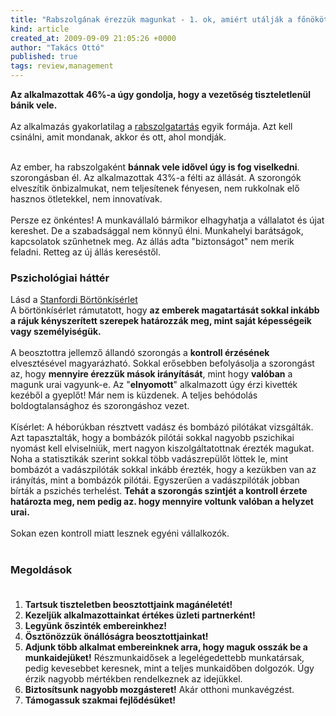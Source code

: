 ```yaml
---
title: "Rabszolgának érezzük magunkat - 1. ok, amiért utálják a főnököt"
kind: article
created_at: 2009-09-09 21:05:26 +0000
author: "Takács Ottó"
published: true
tags: review,management
---
```

<p><strong>Az alkalmazottak 46%-a úgy gondolja, hogy a vezetőség tiszteletlenül bánik vele.</strong><br><br>Az alkalmazás gyakorlatilag a <a href="http://www.kislexikon.hu/rabszolgasag.html">rabszolgatartás</a> egyik formája. Azt kell csinálni, amit mondanak, akkor és ott, ahol mondják.<br>&nbsp;</p><p>Az ember, ha rabszolgaként <strong>bánnak vele idővel úgy is fog viselkedni</strong>. szorongásban él. Az alkalmazottak 43%-a félti az állását. A szorongók elveszítik önbizalmukat, nem teljesítenek fényesen, nem rukkolnak elő hasznos ötletekkel, nem innovatívak.<br><br>Persze ez önkéntes! A munkavállaló bármikor elhagyhatja a vállalatot és újat kereshet. De a szabadsággal nem könnyű élni. Munkahelyi barátságok, kapcsolatok szűnhetnek meg. Az állás adta "biztonságot" nem merik feladni. Retteg az új állás kereséstől.</p><h3>Pszichológiai háttér</h3><p>Lásd a <a href="http://www.scribd.com/doc/13715950/Stanfordi-Bortonkiserlet">Stanfordi Börtönkísérlet</a><br>A börtönkísérlet rámutatott, hogy <strong>az emberek magatartását sokkal inkább a rájuk kényszerített szerepek határozzák meg, mint saját képességeik vagy személyiségük.</strong><br><br>A beosztottra jellemző állandó szorongás a <strong>kontroll érzésének</strong> elvesztésével magyarázható. Sokkal erősebben befolyásolja a szorongást az, hogy <strong>mennyire érezzük mások irányítását</strong>, mint hogy <strong>valóban</strong> a magunk urai vagyunk-e. Az "<strong>elnyomott</strong>" alkalmazott úgy érzi kivették kezéből a gyeplőt! Már nem is küzdenek. A teljes behódolás boldogtalansághoz és szorongáshoz vezet.<br><br>Kísérlet: A héborúkban résztvett vadász és bombázó pilótákat vizsgálták. Azt tapasztalták, hogy a bombázók pilótái sokkal nagyobb pszichikai nyomást kell elviselniük, mert nagyon kiszolgáltatottnak érezték magukat. Noha a statisztikák szerint sokkal több vadászrepülőt löttek le, mint bombázót a vadászpilóták sokkal inkább érezték, hogy a kezükben van az irányítás, mint a bombázók pilótái. Egyszerűen a vadászpilóták jobban bírták a pszichés terhelést. <strong>Tehát a szorongás szintjét a kontroll érzete határozta meg, nem pedig az. hogy mennyire voltunk valóban a helyzet urai.</strong><br><br>Sokan ezen kontroll miatt lesznek egyéni vállalkozók.<br>&nbsp;</p><h3>Megoldások<br>&nbsp;</h3><ol><li><strong>Tartsuk tiszteletben beosztottjaink magánéletét!</strong></li><li><strong>Kezeljük alkalmazottainkat értékes üzleti partnerként!</strong></li><li><strong>Legyünk őszinték embereinkhez!</strong></li><li><strong>Ösztönözzük önállóságra beosztottjainkat!</strong></li><li><strong>Adjunk több alkalmat embereinknek arra, hogy maguk osszák be a munkaidejüket!</strong> Részmunkaidősek a legelégedettebb munkatársak, pedig kevesebbet keresnek, mint a teljes munkaidőben dolgozók. Úgy érzik nagyobb mértékben rendelkeznek az idejükkel.<strong><br></strong></li><li><strong>Biztosítsunk nagyobb mozgásteret!</strong>  Akár otthoni munkavégzést.</li><li><strong>Támogassuk szakmai fejlődésüket!</strong></li></ol><p>&nbsp;</p>

<div class='old-comments'></div>
